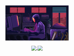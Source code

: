 <p align="center">
  <!-- <a href="#">
    <img align="center" width="280" src="signature.png" />
  </a> -->
  <a href="#">
    <img align="center" width="40%" src="https://github.com/Cahmoraes/Cahmoraes/blob/main/img/programmer.gif" />
  </a>
</p>

<p align="center">
  <a href="https://github.com/anuraghazra/github-readme-stats">
    <img
      align="center"
      src="https://github-readme-stats.vercel.app/api/top-langs/?username=cahmoraes&layout=compact"
    />
  </a>
  <a href="https://github.com/anuraghazra/github-readme-stats">
    <img
      align="center"
      height="165"
      src="https://github-readme-stats.vercel.app/api?username=cahmoraes&count_private=true&show_icons=true&custom_title=Github%20Status&hide=issues"
    />
  </a>
</p>
